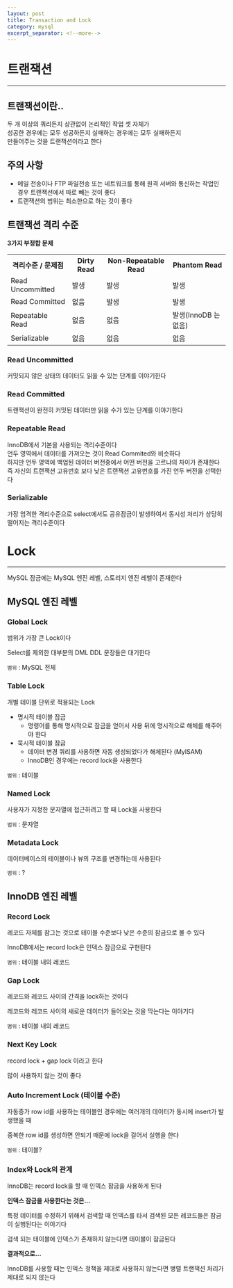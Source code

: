 ```yaml
---
layout: post
title: Transaction and Lock
category: mysql
excerpt_separator: <!--more-->
---
```


<!--more-->
# 트랜잭션
---
## 트랜잭션이란..
두 개 이상의 쿼리든지 상관없이 논리적인 작업 셋 자체가  
성공한 경우에는 모두 성공하든지 실패하는 경우에는 모두 실패하든지  
만들어주는 것을 트랜잭션이라고 한다  

## 주의 사항
- 메일 전송이나 FTP 파일전송 또는 네트워크를 통해 원격 서버와 통신하는 작업인 경우 트랜잭션에서 따로 빼는 것이 좋다
- 트랜잭션의 범위는 최소한으로 하는 것이 좋다 

## 트랜잭션 격리 수준

**3가지 부정합 문제**  
<table>
    <tr>
        <th>격리수준 / 문제점</th>
        <th>Dirty Read</th>
        <th>Non-Repeatable Read</th>
        <th>Phantom Read</th>
    </tr>
    <tr>
        <td>Read Uncommitted</td>
        <td>발생</td>
        <td>발생</td>        
        <td>발생</td>        
    </tr>
    <tr>
        <td>Read Committed</td>
        <td>없음</td>
        <td>발생</td>        
        <td>발생</td>        
    </tr>
    <tr>
        <td>Repeatable Read</td>
        <td>없음</td>
        <td>없음</td>        
        <td>발생(InnoDB 는 없음)</td>        
    </tr>
    <tr>
        <td>Serializable</td>
        <td>없음</td>
        <td>없음</td>        
        <td>없음</td>        
    </tr>
</table>

### Read Uncommitted
커밋되지 않은 상태의 데이터도 읽을 수 있는 단계를 이야기한다

### Read Committed
트랜잭션이 완전히 커밋된 데이터만 읽을 수가 있는 단계를 이야기한다

### Repeatable Read
InnoDB에서 기본을 사용되는 격리수준이다  
언두 영역에서 데이터를 가져오는 것이 Read Commited와 비슷하다  
하지만 언두 영역에 백업된 데이터 버전중에서 어떤 버전을 고르냐의 차이가 존재한다  
즉 자신의 트랜잭션 고유번호 보다 낮은 트랜잭션 고유번호를 가진 언두 버전을 선택한다  

### Serializable
가장 엄격한 격리수준으로 select에서도 공유잠금이 발생하여서 동시성 처리가 상당히 떨어지는 격리수준이다  

# Lock
---
MySQL 잠금에는 MySQL 엔진 레벨, 스토리지 엔진 레벨이 존재한다

## MySQL 엔진 레벨

### Global Lock

범위가 가장 큰 Lock이다

Select를 제외한 대부분의 DML DDL 문장들은 대기한다

`범위` : MySQL 전체

### Table Lock

개별 테이블 단위로 적용되는 Lock

- 명시적 테이블 잠금
    - 명령어를 통해 명시적으로 잠금을 얻어서 사용 뒤에 명시적으로 해체를 해주어야 한다
- 묵시적 테이블 잠금
    - 데이터 변경 쿼리를 사용하면 자동 생성되었다가 해체된다 (MyISAM)
    - InnoDB인 경우에는 record lock을 사용한다

`범위` : 테이블

### Named Lock

사용자가 지정한 문자열에 접근하려고 할 때 Lock을 사용한다

`범위` : 문자열

### Metadata Lock

데이터베이스의 테이블이나 뷰의 구조를 변경하는데 사용된다

`범위` : ?

## InnoDB 엔진 레벨

### Record Lock

레코드 자체를 잠그는 것으로 테이블 수준보다 낮은 수준의 잠금으로 볼 수 있다

InnoDB에서는 record lock은 인덱스 잠금으로 구현된다

`범위` : 테이블 내의 레코드

### Gap Lock

레코드와 레코드 사이의 간격을 lock하는 것이다

레코드와 레코드 사이의 새로운 데이터가 들어오는 것을 막는다는 이야기다

`범위` : 테이블 내의 레코드

### Next Key Lock

record lock + gap lock 이라고 한다

많이 사용하지 않는 것이 좋다

### Auto Increment Lock (테이블 수준)

자동증가 row id를 사용하는 테이블인 경우에는 여러개의 데이터가 동시에 insert가 발생했을 때

중복한 row id를 생성하면 안되기 때문에 lock을 걸어서 실행을 한다

`범위` : 테이블?

### Index와 Lock의 관계

InnoDB는 record lock을 할 때 인덱스 잠금을 사용하게 된다

**인덱스 잠금을 사용한다는 것은...**

특정 데이터를 수정하기 위해서 검색할 때 인덱스를 타서 검색된 모든 레코드들은 잠금이 실행된다는 이야기다

검색 되는 테이블에 인덱스가 존재하지 않는다면 테이블이 잠금된다

**결과적으로...**

InnoDB를 사용할 때는 인덱스 정책을 제대로 사용하지 않는다면 병렬 트랜잭션 처리가 제대로 되지 않는다